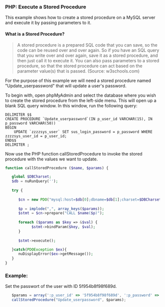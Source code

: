 ### PHP: Execute a Stored Procedure

This example shows how to create a stored procedure on a MySQL server and execute it by passing parameters to it.


#### What is a Stored Procedure? 

>A stored procedure is a prepared SQL code that you can save, so the code can be reused over and over again.
>So if you have an SQL query that you write over and over again, save it as a stored procedure, and then just call it to execute it.
>You can also pass parameters to a stored procedure, so that the stored procedure can act based on the parameter value(s) that is passed.
>(Source: w3schools.com)

For the purpose of this example we will need a stored procedure named "Update_userpassword" that will update a user's password.

To begin with, open phpMyAdmin and select the database where you wish to create the stored procedure from the left-side menu.
This will open up a blank SQL query window. In this window, run the following query:

```mysql
DELIMITER $$
CREATE PROCEDURE `Update_userpassword`(IN p_user_id VARCHAR(15), IN p_password VARCHAR(50))
BEGIN
	UPDATE `zzzzsys_user` SET sus_login_password = p_password WHERE zzzzsys_user_id = p_user_id;
END$$
DELIMITER ;
```

Now use the PHP function callStoredProcedure to invoke the stored procedure with the values we want to update.

```php
function callStoredProcedure ($name, $params) {

   global $DBCharset;   
   $db = nuRunQuery('');
   
   try {
   
      $cn = new PDO("mysql:host=$db[0];dbname=$db[1];charset=$DBCharset", $db[2], $db[3], array(PDO::MYSQL_ATTR_INIT_COMMAND => "SET NAMES $DBCharset"));
      
	  $p = implode(",", array_keys($params));
      $stmt = $cn->prepare("CALL $name($p)");
	  
	  foreach ($params as $key => &$val) {
			$stmt->bindParam($key, $val);
	  }
   
      $stmt->execute();

   }catch(PDOException $ex){
      nuDisplayError($ex->getMessage());
   }
}
```

### Example: 

Set the passwort of the user with ID 5f954b8f98f689d.

```javascript
   $params = array(':p_user_id' => '5f954b8f98f689d', ':p_password' => md5("hello$$nubuilder!"));
   callStoredProcedure("Update_userpassword", $params);
```
